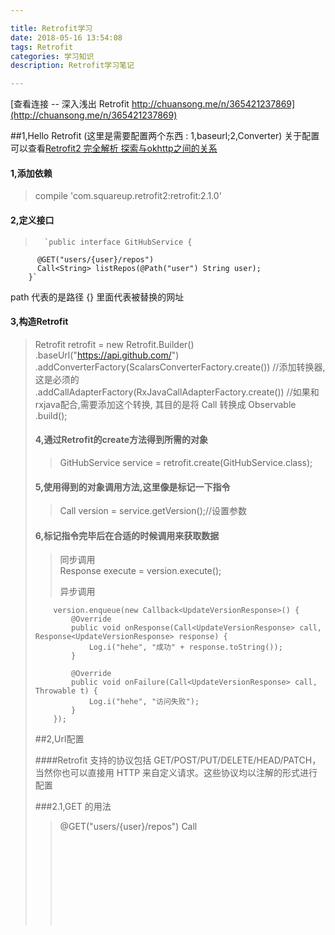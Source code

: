 ```yaml
---

title: Retrofit学习
date: 2018-05-16 13:54:08
tags: Retrofit
categories: 学习知识
description: Retrofit学习笔记

---
```


[查看连接 -- 深入浅出 Retrofit http://chuansong.me/n/365421237869](http://chuansong.me/n/365421237869)

##1,Hello Retrofit	(这里是需要配置两个东西 : 1,baseurl;2,Converter)
关于配置可以查看[Retrofit2 完全解析 探索与okhttp之间的关系](http://chuansong.me/n/365421237869)

#### 1,添加依赖 ####
>compile 'com.squareup.retrofit2:retrofit:2.1.0'

#### 2,定义接口 ####
>	
>		`public interface GitHubService {  
		  @GET("users/{user}/repos")
		  Call<String> listRepos(@Path("user") String user);
		}`
path 代表的是路径 {} 里面代表被替换的网址

#### 3,构造Retrofit ####

> 	Retrofit retrofit = new Retrofit.Builder()
    .baseUrl("https://api.github.com/")
	.addConverterFactory(ScalarsConverterFactory.create())	//添加转换器, 这是必须的
	.addCallAdapterFactory(RxJavaCallAdapterFactory.create())	//如果和rxjava配合,需要添加这个转换, 其目的是将 Call<Object> 转换成 Observable<Object>
    .build();

#### 4,通过Retrofit的create方法得到所需的对象 ####

>	GitHubService service = retrofit.create(GitHubService.class);

#### 5,使用得到的对象调用方法,这里像是标记一下指令 ####
>	Call<RestaurantResponse> version = service.getVersion();//设置参数

#### 6,标记指令完毕后在合适的时候调用来获取数据 ####

>同步调用	
>	Response<UpdateVersionResponse> execute = version.execute();
>
>异步调用
>	
        version.enqueue(new Callback<UpdateVersionResponse>() {
            @Override
            public void onResponse(Call<UpdateVersionResponse> call, Response<UpdateVersionResponse> response) {
                Log.i("hehe", "成功" + response.toString());
            }

> 
            @Override
            public void onFailure(Call<UpdateVersionResponse> call, Throwable t) {
                Log.i("hehe", "访问失败");
            }
        });

##2,Url配置

####Retrofit 支持的协议包括 GET/POST/PUT/DELETE/HEAD/PATCH，当然你也可以直接用 HTTP 来自定义请求。这些协议均以注解的形式进行配置

###2.1,GET 的用法
> 	@GET("users/{user}/repos")
> 	Call<Object> listRepos(@Path("user") String user);

  这些注解都有一个参数 value，用来配置其路径,但是不能用于后缀的添加

path 是相对路径，baseUrl 是目录形式：

  	path = "apath"，baseUrl = "http://host:port/a/b/"
  	Url = "http://host:port/a/b/apath"

配置共有四种配置方法

配置的时候采取这种配置方式(baseurl最后以"/"结尾, path中不以"/"开头)

###2.2,参数类型
#### 0,Path ####

path用于在url中动态配置url

#### 1,Query & QueryMap(用于GET方法, 会将值拼接到url的后面, get方法与field是互斥的,get方法不能添加field) ####

	@GET("list")
	Call<要转化成的对象> list(@Query("page") int page);

Query 其实就是 Url 中 ‘?’ 后面的 key-value，比如：http://www.println.net/?cate=android

这里的 cate=android 就是一个 Query，而我们在配置它的时候只需要在接口方法中增加一个参数，即可：

	interface PrintlnServer{    
	   @GET("")    
	   Call<Object> cate(@Query("cate") String cate);
	}

QueryMap用来表示多个(方法为)

Query (Call<RestaurantResponse> getVersion(@QueryMap HashMap<String, String> params);)

2,Field & FieldMap(用于POST方法提交表单请求体中的键值对, 此时仍然能在连接后面以Query添加参数)
#### PS: 使用Field的时候是需要 使用@FormUrlEncoded注解的,表示表示请求正文将使用表单网址编码。字段应该声明为参数并注释@Field。 ####
	   @FormUrlEncoded
	   @POST("/")   
	   Call example(
	       @Field("name") String name,
	       @Field("occupation") String occupation);

	其实也很简单，我们只需要定义上面的接口就可以了，我们用 Field 声明了表单的项，这样提交表单就跟普通的函数调用一样简单直接了

如果表单项不确定个数,可以使用FieldMap

Call<RestaurantResponse> getVersion(@FieldMap HashMap<String, String> params);


3,Part & PartMap(用于POST方法上传文件,get也可以使用该参数上传文件)

表示请求正文是多部分的。零件应声明为参数并注释@Part。

	public interface FileUploadService {  
	    @Multipart
	    @POST("upload")    
		Call upload(@Part("description") RequestBody description,
		                              @Part MultipartBody.Part file);
	}
	
如果你需要上传文件，和我们前面的做法类似，定义一个接口方法，需要注意的是，这个方法不再有 @FormUrlEncoded 这个注解，而换成了 @Multipart，后面只需要在参数中增加 Part 就可以了。也许你会问，这里的 Part 和 Field 究竟有什么区别，其实从功能上讲，无非就是客户端向服务端发起请求携带参数的方式不同，并且前者可以携带的参数类型更加丰富，包括数据流。也正是因为这一点，我们可以通过这种方式来上传文件

![](http://read.html5.qq.com/image?src=forum&q=5&r=0&imgflag=7&imageUrl=http://mmbiz.qpic.cn/mmbiz/tnZGrhTk4ddUIqM8VG30mQk1zeiag5gwNOaicj1WZxODJmbeOTZx8RqwatnOzDEX8zRbVPkXYqesZtak7ia0S4GRw/640?wx_fmt=png)

### 4,Converter 让入参和返回类型丰富 ###

#### 4.1, RequestBodyConverter(自定义请求体) ####

	Retrofit 上传文件，这个上传的过程其实。。还是有那么点儿不够简练，我们只是要提供一个文件用于上传，可我们前后构造了三个对象：
		file -- > requestbody -- > multipartbody.part

Retrofit 允许我们自己定义入参和返回的类型，不过，如果这些类型比较特别，我们还需要准备相应的 Converter，也正是因为 Converter 的存在， Retrofit 在入参和返回类型上表现得非常灵活.

###新的上传文件的接口

	public interface FileUploadService {  
	    @Multipart
	    @POST("upload")    
	    Call upload(@Part("description") RequestBody description,        
			        //注意这里的参数 "aFile" 之前是在创建 MultipartBody.Part 的时候传入的
			        @Part("aFile") File file);
	}
	把入参类型改成了我们熟悉的 File，如果你就这么拿去发请求，服务端收到的结果是一个jsonstring(内部默认的是GsonRequestBodyConverter)

所以就只能自己实现一个 FileRequestBodyConverter

	static class FileRequestBodyConverterFactory extends Converter.Factory {    
   	 	@Override
	    public Converter requestBodyConverter(Type type, Annotation[] parameterAnnotations, Annotation[] methodAnnotations, Retrofit retrofit) {      
	       return new FileRequestBodyConverter();
	    }
	  }  
	       
	 static class FileRequestBodyConverter implements Converter<File, RequestBody> {    
	    @Override
	    public RequestBody convert(File file) throws IOException {      
	      return RequestBody.create(MediaType.parse("application/otcet-stream"), file);
	    }
	  }

然后在创建 Retrofit 的时候记得配置上它:

	addConverterFactory(new FileRequestBodyConverterFactory())

这样，我们的文件内容就能上传了

#### 4.2 ResponseBodyConverter 	//这个一般也用不到

前面我们为大家简单示例了如何自定义 RequestBodyConverter，对应的，Retrofit 也支持自定义 ResponseBodyConverter。

再来看下我们定义的接口：

	public interface GitHubService {  
	   @GET("users/{user}/repos")
	  Call<> listRepos(@Path("user") String user);
	}

![](http://read.html5.qq.com/image?src=forum&q=5&r=0&imgflag=7&imageUrl=http://mmbiz.qpic.cn/mmbiz/tnZGrhTk4ddUIqM8VG30mQk1zeiag5gwNonMewRmN43HYdsPbic2fmfKkWcdiazvnRCkDs451PmT7w6SqmkaQcZdA/640?wx_fmt=png)

当然，别忘了在构造 Retrofit 的时候添加这个 Converter，这样我们就能够愉快的让接口返回 Result 对象了。

>注意！！Retrofit 在选择合适的 Converter 时，主要依赖于需要转换的对象类型，在添加 Converter 时，注意 Converter 支持的类型的包含关系以及其顺序。

###Retrofit 原理分析

####1,是谁实际上完成了接口请求的处理？



### 方法总结 ###
#### 最基本的配置 ####
	Retrofit retrofit = new Retrofit.Builder()
	        .baseUrl("http://192.168.31.242:8080/springmvc_users/user/")
	        .addConverterFactory(GsonConverterFactory.create())
	        .build();
	IUserBiz userBiz = retrofit.create(IUserBiz.class);
	Call<List<User>> call = userBiz.getUsers();
	call.enqueue(new Callback<List<User>>()
	        {
	            @Override
	            public void onResponse(Call<List<User>> call, Response<List<User>> response)
	            {
	                Log.e(TAG, "normalGet:" + response.body() + "");
	            }
	
	            @Override
	            public void onFailure(Call<List<User>> call, Throwable t)
	            {
	
	            }
	        });
#### 1,一般的get请求 ####
  	`public interface IUserBiz {
		@GET("users")
		Call<List<User>> getUsers();
	}`
	这是最基本的get请求,没有任何参数及其他.
#### 2,动态修改地址的get请求 -- 使用 Path 注解 ####
	public interface IUserBiz {
	    @GET("{username}")
	    Call<User> getUser(@Path("username") String username);
	}

	这是 使用 Path注解来动态修改url地址的get请求, 但是这个path只能用于修改url而不能用作修改后面的参数, 相当于url中的占位符.
#### 3,查询参数的设置 -- 使用 Query 注解或者 QueryMap 注解 ####
	public interface IUserBiz {
	    @GET("users")
	    Call<List<User>> getUsersBySort(@Query("sortby") String sort);
	}

	eg: http://baseurl/users?sortby=username
		http://baseurl/users?sortby=id

	这样我们就完成了参数的指定，当然相同的方式也适用于POST，只需要把注解修改为@POST即可。
	不同点在于, 这个 Query 注解代表的是在 url后面添加 参数而不是把参数防盗请求体中进行隐藏请求.

#### 4,POST请求体的方式向服务器传入json字符串 -- 使用 Body 注解 ####
	public interface IUserBiz {
	 @POST("add")
	 Call<List<User>> addUser(@Body User user);
	}

	这是通过 Gson 把对象变成Json字符串然后传上去, 不过一般不需要这样,一般都是使用参数传的,所以这种情况的使用情况较少(暂时较少)

#### 5,表单的方式传递键值对 -- 使用 FormUrlEncoded 注解进行标识(Form表示表单形式),然后使用 Field 注解或者 FieldMap注解 ####

	public interface IUserBiz {
	    @POST("login")
	    @FormUrlEncoded
	    Call<User> login(@Field("username") String username, @Field("password") String password);
	}

	这是通过 FormUrlEncoded 进行标识后才能使用 field ,这是使用post的时候在请求体中 添加这些键值对(这种最常用) ,FieldMap注解 则是一个map对象, 表示多个field的参数, (一般用 fieldmap进行post请求,因为 一般请求的时候的参数较多,写多个field不合适.)

#### 6,单文件上传 -- 使用 Multipart 注解进行标识,然后使用 Part 注解或者 PartMap注解 ####
@part可以当成@field来使用,因为 @part是特殊的@field, @part比 @field多支持了文件的类型
	
	文件上传应有的形式: 
		Content-Disposition: form-data; name="file"；filename="test.jpg"
	普通使用Part注解添加的file:
		Content-Disposition: form-data; name="file"

	所以中心思想就是把  file 替换成 file"；filename="test.jpg 通过拼接字符串的方式保存文件

	public interface DemoService {
	    @Multipart()
	    @POST("api/files")
	    Call<ResponseInfo> uploadFile(@Part("file\";filename=\"test.jpg") RequestBody photo);
	}



	public interface IUserBiz {
	    @Multipart
	    @POST("register")
	    Call<User> registerUser(@Part MultipartBody.Part photo, @Part("username") 
			 		RequestBody username, @Part("password") RequestBody password);
	}

	这里@MultiPart的意思就是允许多个@Part了，我们这里使用了3个@Part.
	第一个我们准备上传个文件，使用了MultipartBody.Part类型，
	其余两个均为简单的键值对(这里的键值对说明也可以使用 string,string  的方式 ,上面的 string,requestbody形式并不是必须的 即可以: 
		public interface IUserBiz {
		    @Multipart
		    @POST("register")
		    Call<User> registerUser(@Part MultipartBody.Part photo, @Part("username") 
 					   String username, @Part("password") String password);
		}
	)

	使用的代码为:

	File file = new File(Environment.getExternalStorageDirectory(), "icon.png");
	RequestBody photoRequestBody = RequestBody.create(MediaType.parse("image/png"), file);
	MultipartBody.Part photo = MultipartBody.Part.createFormData("photos", "icon.png", photoRequestBody);
	
	Call<User> call = userBiz.registerUser(photo, RequestBody.create(null, "abc"), RequestBody.create(null, "123"));

#### 7,多文件上传@PartMap -- 使用 PartMap注解 ####

	public interface IUserBiz {
	     @Multipart
	     @POST("register")
	      Call<User> registerUser(
 				@PartMap Map<String, RequestBody> params, 
				@Part("password") RequestBody password);
	}

	这里使用了一个新的注解@PartMap，这个注解用于标识一个Map，Map的key为String类型，代表上传的键值对的key(与服务器接受的key对应),value即为RequestBody，有点类似@Part的封装版本。

执行代码:

	File file = new File(Environment.getExternalStorageDirectory(), "messenger_01.png");
    RequestBody photo = RequestBody.create(MediaType.parse("image/png", file);
	Map<String,RequestBody> photos = new HashMap<>();
	photos.put("photos\"; filename=\"icon.png", photo);
				 "file\"; filename=\"test.jpg"
	photos.put("username",  RequestBody.create(null, "abc"));
	
	Call<User> call = userBiz.registerUser(photos, RequestBody.create(null, "123"));

	可以看到，可以在Map中put进一个或多个文件，键值对等，当然你也可以分开，
	单独的键值对也可以使用 @Part，这里又看到设置文件的时候，相对应的key很奇怪，
	例如上例"photos\"; filename=\"icon.png",前面的photos就是与服务器对应的key，
	后面filename是服务器得到的文件名，ok，参数虽然奇怪，但是也可以动态的设置文件名，不太影响使用

	这个的优势是可以动态的修改名字了,(因为 使用Part注解 value是写死的,所以值没法改,但是使用 PartMap注解 value是创建好传进去的,所以这个名字就可以修改了)

#### 8,下载文件 ####

    public interface IUserBiz {
	    @GET("download")
		Call<ResponseBody> downloadTest();
	}

	然后调用: 

	Call<ResponseBody> call = userBiz.downloadTest();
	call.enqueue(new Callback<ResponseBody>() {
	    @Override
	    public void onResponse(Call<ResponseBody> call, Response<ResponseBody> response)
	    {
	        InputStream is = response.body().byteStream();
	        //save file
	    }
	
	    @Override
	    public void onFailure(Call<ResponseBody> call, Throwable t)
	    {
	
	    }
	});



#### field 和 part 和 query 的区别: ####
> field 用于简单键值对的提交, 用在post请求中, 需要进行 @formurlencoude 注解进行标识(get无法使用,这个只能用于post请求体中)
> 
> part 用于post请求中在field的基础上 可以携带文件进行提交(这个只能用于post请求体中)
> 
> query 用于在url后面添加参数, post和get请求均可以使用

[可以查看 直接使用requestbody的上传文件的解决 retrofit#1063](https://github.com/square/retrofit/issues/1063)

@Part("image\"; filename=\"image.jpg\" ") RequestBody image

	public interface ApiInterface {
        @Multipart
        @POST ("/api/Accounts/editaccount")
		Call<User> editUser (
 			@Header("Authorization") String authorization, 
	 		@Part("file\"; filename=\"pp.png") RequestBody file , 
			@Part("FirstName") RequestBody fname, 
			@Part("Id") RequestBody id);
    }

## 配置OkHttpClient ##

1,

	.callFactory(new okhttp3.Call.Factory() {
	                    @Override
	                    public okhttp3.Call newCall(Request request) {
	                        OkHttpClient okHttpClient = new OkHttpClient();
	                        return okHttpClient.newCall(request);
	                    }
	                })

	可以单独写一个OkhttpClient的单例生成类，在这个里面完成你所需的所有的配置，然后将OkhttpClient实例通过方法公布出来，设置给retrofit
	callFactory方法接受一个okhttp3.Call.Factory对象，OkHttpClient即为一个实现类

2,

	.client(okhttpclient)
	
	也可以配置client

	


//转换器 , 请求原始数据转换成对象(addConverterFactory()),一般将该数据转换成json

Scalars (primitives, boxed, and String): com.squareup.retrofit2:converter-scalars:2.1.0

Gson: com.squareup.retrofit2:converter-gson:2.1.0

Jackson: com.squareup.retrofit2:converter-jackson:{最新版本号}

Moshi: com.squareup.retrofit2:converter-moshi:{最新版本号}

Protobuf: com.squareup.retrofit2:converter-protobuf:{最新版本号}

Wire: com.squareup.retrofit2:converter-wire:{最新版本号}

Simple XML: com.squareup.retrofit2:converter-simplexml:{最新版本号}

//转换器 , 将返回的Call对象转换成其他 (addCallAdapterFactory()),一般将该数据转换成rxjava


# 注: 添加header的方法 #
该文章见[retrofit 网络请求库 : http://blog.csdn.net/ghost_programmer/article/details/52372065](http://blog.csdn.net/ghost_programmer/article/details/52372065)

## @headers 和 @header ## 
headers是在方法上部声明, 不能动态修改, 不可覆盖 , header 是在方法的参数中代表的, 可以动态设置

## OKhttp  配置的时候在所有的request中添加header   Interceptor ##
官方demo见 [https://github.com/square/okhttp/wiki/Interceptors](https://github.com/square/okhttp/wiki/Interceptors)


	Request request = chain.request();

	Response response = chain.proceed(request);

#### 通过chain的request()方法，可以返回Request对象。通过chain的proceed()方法，可以返回此次请求的响应对象。 ####

#### 对所有的请求都添加请求头 ####

			public okhttp3.Response intercept(Chain chain) throws IOException {
                Request request = chain.request();
                // 重写request
                Request requestOverwrite = request.newBuilder().header("User-Agent","Android").build();

                return chain.proceed(requestOverwrite);
            }

#### 同理, 要对所有的请求相应 response 添加header的话 ####

			@Override
            public okhttp3.Response intercept(Chain chain) throws IOException {
                Request request = chain.request();
                okhttp3.Response originalResponse = chain.proceed(request);

                return originalResponse.newBuilder().header("Cache-Control","max-age=100").build();
            }





